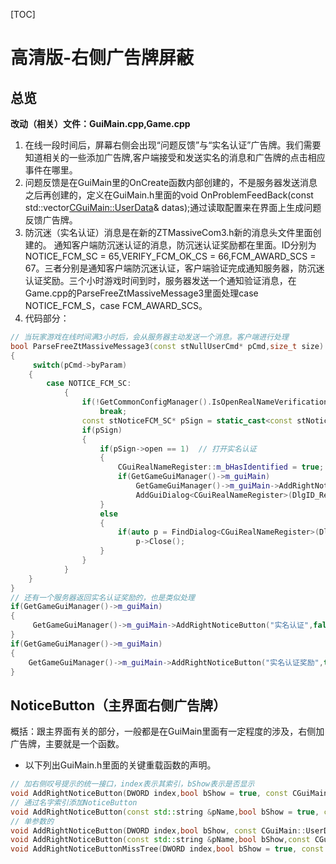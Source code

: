 [TOC]
# 高清版-右侧广告牌屏蔽
## 总览
**改动（相关）文件：GuiMain.cpp,Game.cpp**
1. 在线一段时间后，屏幕右侧会出现“问题反馈”与“实名认证”广告牌。我们需要知道相关的一些添加广告牌,客户端接受和发送实名的消息和广告牌的点击相应事件在哪里。
2. 问题反馈是在GuiMain里的OnCreate函数内部创建的，不是服务器发送消息之后再创建的，定义在GuiMain.h里面的void OnProblemFeedBack(const std::vector<CGuiMain::UserData>& datas);通过读取配置来在界面上生成问题反馈广告牌。
3. 防沉迷（实名认证）消息是在新的ZTMassiveCom3.h新的消息头文件里面创建的。 通知客户端防沉迷认证的消息，防沉迷认证奖励都在里面。ID分别为NOTICE_FCM_SC = 65,VERIFY_FCM_OK_CS = 66,FCM_AWARD_SCS = 67。三者分别是通知客户端防沉迷认证，客户端验证完成通知服务器，防沉迷认证奖励。三个小时游戏时间到时，服务器发送一个通知验证消息，在Game.cpp的ParseFreeZtMassiveMessage3里面处理case NOTICE_FCM_S，case FCM_AWARD_SCS。
4. 代码部分：
```C++
// 当玩家游戏在线时间满3小时后，会从服务器主动发送一个消息。客户端进行处理
bool ParseFreeZtMassiveMessage3(const stNullUserCmd* pCmd,size_t size)
{
     switch(pCmd->byParam)
    {
        case NOTICE_FCM_SC:
            {
                if(!GetCommonConfigManager().IsOpenRealNameVerification())
                    break;
                const stNoticeFCM_SC* pSign = static_cast<const stNoticeFCM_SC*>(pCmd);
                if(pSign)
                {
                    if(pSign->open == 1)  // 打开实名认证
                    {
                        CGuiRealNameRegister::m_bHasIdentified = true;
                        if(GetGameGuiManager()->m_guiMain)
                            GetGameGuiManager()->m_guiMain->AddRightNoticeButton("实名认证",true);
                            AddGuiDialog<CGuiRealNameRegister>(DlgID_RealNameRegisterDlg,"gui\\GuiRealNameRegister.xml");
                    }
                    else
                    {
                        if(auto p = FindDialog<CGuiRealNameRegister>(DlgID_RealNameRegisterDlg)
                            p->Close();
                    }
                }
            }   
    }
}
// 还有一个服务器返回实名认证奖励的，也是类似处理
if(GetGameGuiManager()->m_guiMain)
{
     GetGameGuiManager()->m_guiMain->AddRightNoticeButton("实名认证",false);         // false表示关闭，true表示打开。AddRightNoticeButton有三个重载。   
}
if(GetGameGuiManager()->m_guiMain)
{
    GetGameGuiManager()->m_guiMain->AddRightNoticeButton("实名认证奖励",true);    
}
```
## NoticeButton（主界面右侧广告牌）
概括：跟主界面有关的部分，一般都是在GuiMain里面有一定程度的涉及，右侧加广告牌，主要就是一个函数。
- 以下列出GuiMain.h里面的关键重载函数的声明。
```C++
// 加右侧叹号提示的统一接口，index表示其索引，bShow表示是否显示
void AddRightNoticeButton(DWORD index,bool bShow = true, const CGuiMain::UserData *pData = nullptr,int size = 0);
// 通过名字索引添加NoticeButton
void AddRightNoticeButton(const std::string &pName,bool bShow = true, const CGuiMain::UserData *pData = nullptr,int size = 0);
// 单参数的
void AddRightNoticeButton(DWORD index,bool bShow, const CGuiMain::UserData &data);
void AddRightNoticeButton(const std::string &pName,bool bShow,const CGuiMain::UserData &data);
void AddRightNoticeButtonMissTree(DWORD index,bool bShow = true, const CGuiMain::UserData *pData = nullptr,int size = 0);
```